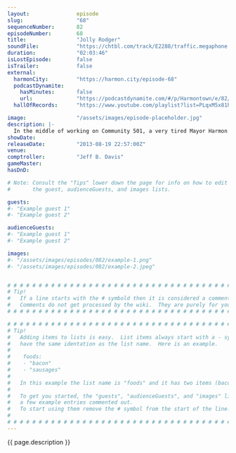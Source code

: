 ```yaml
---
layout:               episode
slug:                 "68"
sequenceNumber:       82
episodeNumber:        68
title:                "Jolly Rodger"
soundFile:            "https://chtbl.com/track/E2288/traffic.megaphone.fm/STA1835457808.mp3?updated=1560294708"
duration:             "02:03:46"
isLostEpisode:        false
isTrailer:            false
external:
  harmonCity:         "https://harmon.city/episode-68"
  podcastDynamite:
    hasMinutes:       false
    url:              "https://podcastdynamite.com/#/p/Harmontown/e/82/68"
  hallOfRecords:      "https://www.youtube.com/playlist?list=PLqxM5x81hNObxbRd732zAUnpve2MVWtnf"

image:                "/assets/images/episode-placeholder.jpg"
description: |-
  In the middle of working on Community 501, a very tired Mayor Harmon takes to a crowd of Harmenians and revels in their eccentricities. In D&D, an Ogre cums.
showDate:             
releaseDate:          "2013-08-19 22:57:00Z"
venue:                
comptroller:          "Jeff B. Davis"
gameMaster:           
hasDnD:               

# Note: Consult the "Tips" lower down the page for info on how to edit
#       the guest, audienceGuests, and images lists.

guests:
#- "Example guest 1"
#- "Example guest 2"

audienceGuests:
#- "Example guest 1"
#- "Example guest 2"

images:
#- "/assets/images/episodes/082/example-1.png"
#- "/assets/images/episodes/082/example-2.jpeg"


# # # # # # # # # # # # # # # # # # # # # # # # # # # # # # # # # # # # # # # # # # # # #
# Tip!
#   If a line starts with the # symbold then it is considered a comment.
#   Comments do not get processed by the wiki.  They are purely for your information.
# # # # # # # # # # # # # # # # # # # # # # # # # # # # # # # # # # # # # # # # # # # # #

# # # # # # # # # # # # # # # # # # # # # # # # # # # # # # # # # # # # # # # # # # # # #
# Tip!
#   Adding items to lists is easy.  List items always start with a - symbol and have
#   have the same identation as the list name.  Here is an example.
#
#    foods:
#    - "bacon"
#    - "sausages"
#
#   In this example the list name is "foods" and it has two items (bacon, and sausages).
#
#   To get you started, the "guests", "audienceGuests", and "images" lists below have
#   a few example entries commented out.
#   To start using them remove the # symbol from the start of the line.
#
# # # # # # # # # # # # # # # # # # # # # # # # # # # # # # # # # # # # # # # # # # # # #
---
```


<!-- The episode description will be rendered here -->
{{ page.description }}

<!-- Add your content BELOW here -->
<!-- vvvvvvvvvvvvvvvvvvvvvvvvvvv -->




<!-- ^^^^^^^^^^^^^^^^^^^^^^^^^^^ -->
<!-- Add your content ABOVE here -->

<!-- The episode gallery will be rendered here -->